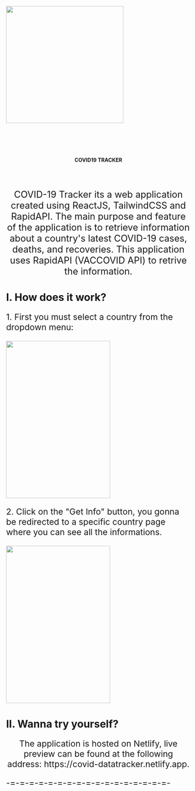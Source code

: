 <div align="center" style="display: flex; flex-direction: column;">
	<img align="center" src="https://i.ibb.co/2tDrtmw/SARS-Co-V-2-without-background.png" width="320px" height="320px"  alt="" />
	<p align="center" style="color: red; font-size: 36px; font-style: bold;"><h4>COVID19 TRACKER</h4></p>
</div>
<div>
	<p align="center" style="font-size: 25px">
	COVID-19 Tracker its a web application created using ReactJS, TailwindCSS and RapidAPI. The main purpose and feature of the application is to retrieve information about a country's latest COVID-19 cases, deaths, and recoveries. This application uses RapidAPI (VACCOVID API) to retrive the information.
	</p>
	<h1>
	I. How does it work?
	</h1>
	<p style="font-size: 23px;">
	1. First you must select a country from the dropdown menu:
	</p>
	<img align="center" src="https://im3.ezgif.com/tmp/ezgif-3-bfa8900e30.gif" alt="" width="75%" height="430px" />
	<p style="font-size: 23px;">
	2. Click on the "Get Info" button, you gonna be redirected to a specific country page where you can see all the informations.
	</p>
	<img align="center" src="https://im3.ezgif.com/tmp/ezgif-3-acffb03fe3.gif" alt="" width="75%" height="430px"/>
	<h1>
	II. Wanna try yourself?
	</h1>
	<p align="center" style="font-size: 23px;">
	The application is hosted on Netlify, live preview can be found at the following address: https://covid-datatracker.netlify.app.
	</p>
	<span align="center" style="font-size: 23px;">-=-=-=-=-=-=-=-=-=-=-=-=-=-=-=-=-=-</span>
</div>
